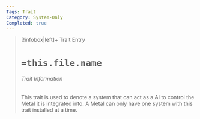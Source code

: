 ```yaml
---
Tags: Trait
Category: System-Only
Completed: true
---
```

> [!infobox|left]+ Trait Entry
> # `=this.file.name`
> ###### Trait Information
> This trait is used to denote a system that can act as a AI to control the Metal it is integrated into. A Metal can only have one system with this trait installed at a time.